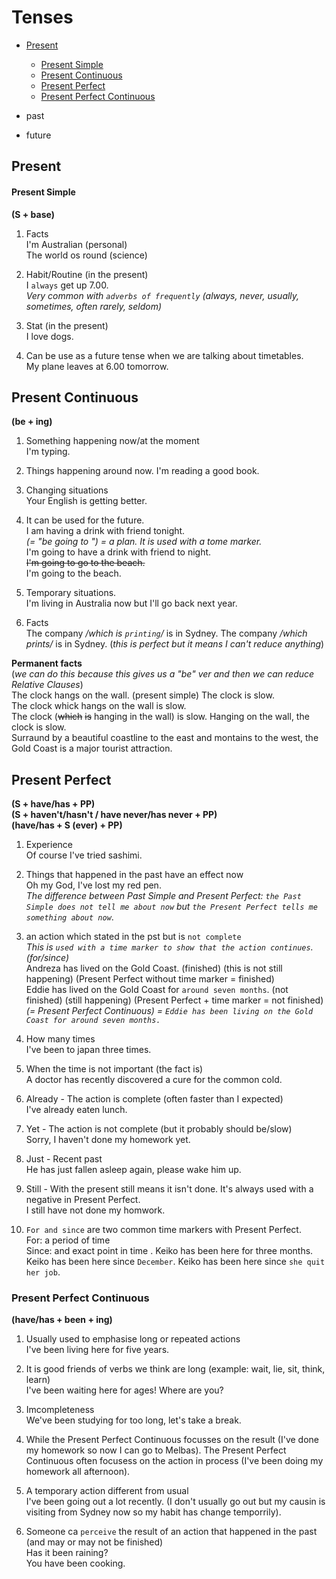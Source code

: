 # Tenses

* [Present](#present)
	* [Present Simple](#present-simple)
	* [Present Continuous](#present-continuous)
	* [Present Perfect](#present-perfect)
	* [Present Perfect Continuous ](#present-perfect-continuous )
* past

* future

## Present
#### Present Simple  
**(S + base)**

1. Facts  
I'm Australian (personal)  
The world os round (science)  

2. Habit/Routine (in the present)  
I `always` get up 7.00.  
*Very common with `adverbs of frequently` (always, never, usually, sometimes, often rarely, seldom)*

3. Stat (in the present)  
I love dogs.  
4. Can be use as a future tense when we are talking about timetables.  
My plane leaves at 6.00 tomorrow.


## Present Continuous  
**(be + ing)**

1. Something happening now/at the moment  
I'm typing.  

2. Things happening around now.
I'm reading a good book.  

3. Changing situations  
Your English is getting better.

4. It can be used for the future.  
I am having a drink with friend tonight.  
*(= "be going to <inf>") = a plan. It is used with a tome marker.*  
I'm going to have a drink with friend to night.  
~~I'm going to go to the beach.~~  
I'm going to the beach.

5. Temporary situations.  
I'm living in Australia now but I'll go back next year.

6. Facts  
The company */which is `printing`/* is in Sydney.
The company */which prints/* is in Sydney. (*this is perfect but it means I can't reduce anything*)

**Permanent facts**  
(*we can do this because this gives us a "be" ver and then we can reduce Relative Clauses*)  
The clock hangs on the wall. (present simple) The clock is slow.  
The clock whick hangs on the wall is slow.  
The clock (~~which~~ ~~is~~ hanging in the wall) is slow.
Hanging on the wall, the clock is slow.  
Surraund by a beautiful coastline to the east and montains to the west, the Gold Coast is a major tourist attraction.

## Present Perfect  
**(S + have/has + PP)**  
**(S + haven't/hasn't / have never/has never + PP)**  
**(have/has + S (ever) + PP)**  

1. Experience  
Of course I've tried sashimi.

2. Things that happened in the past have an effect now  
Oh my God, I've lost my red pen.  
*The difference between Past Simple and Present Perfect: `the Past Simple does not tell me about now` but `the Present Perfect tells me something about now`*.

3. an action which stated in the pst but is `not complete`  
*This is `used with a time marker to show that the action continues`.(for/since)*  
Andreza has lived on the Gold Coast. (finished) (this is not still happening) (Present Perfect without time marker = finished)  
Eddie has lived on the Gold Coast for `around seven months`. (not finished) (still happening) (Present Perfect + time marker = not finished)  
_(= Present Perfect Continuous) = `Eddie has been living on the Gold Coast for around seven months.`_

4. How many times  
I've been to japan three times.

5. When the time is not important (the fact is)  
A doctor has recently discovered a cure for the common cold.

6. Already - The action is complete (often faster than I expected)  
I've already eaten lunch.

7. Yet - The action is not complete (but it probably should be/slow)  
Sorry, I haven't done my homework yet.

8. Just - Recent past  
He has just fallen asleep again, please wake him up.

9. Still - With the present still means it isn't done. It's always used with a negative in Present Perfect.  
I still have not done my homwork.

10. `For and since` are two common time markers with Present Perfect.  
For: a period of time  
Since: and exact point in time . 
Keiko has been here for three months.
Keiko has been here since `December`.
Keiko has been here since `she quit her job`.


### Present Perfect Continuous  
**(have/has + been + ing)**

1. Usually used to emphasise long or repeated actions  
I've been living here for five years.

2. It is good friends of verbs we think are long (example: wait, lie, sit, think, learn)  
I've been waiting here for ages! Where are you?

3. Imcompleteness  
We've been studying for too long, let's take a break.

4. While the Present Perfect Continuous focusses on the result (I've done my homework so now I can go to Melbas). The Present Perfect Continuous often focusess on the action in process (I've been doing my homework all afternoon).

5. A temporary action different from usual  
I've been going out a lot recently. (I don't usually go out but my causin is visiting from Sydney now so my habit has change temporrily).

6. Someone ca `perceive` the result of an action that happened in the past (and may or may not be finished)  
Has it been raining?  
You have been cooking.
